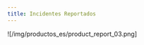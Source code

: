 ```yaml
---
title: Incidentes Reportados
---
```


<div className="margin-left--lg">

![/img/productos_es/product_report_03.png]

</div>
<br/>